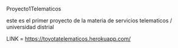 Proyecto1Telematicos

este es el primer proyecto de la materia de servicios telematicos / universidad distrial

LINK = https://toyotatelematicos.herokuapp.com/